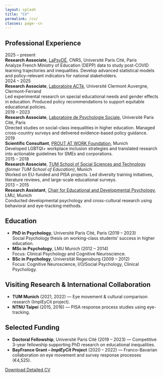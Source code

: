 ```yaml
---
layout: splash
title: "CV"
permalink: /cv/
classes: page--cv
---
```


<link rel="stylesheet" href="/assets/css/custom.css?v=20250808">


<section class="cv-section">
  <h2>Professional Experience</h2>

  <div class="cv-entry">
    <div class="cv-years">2025 – present</div>
    <div class="cv-details">
      <strong>Research Associate</strong>, <a href="https://www.lapsyde.com/home" target="_blank">LaPsyDÉ</a>, CNRS, Université Paris Cité, Paris<br>  
      Analyze French Ministry of Education (DEPP) data to study post-COVID learning trajectories and inequalities. Develop advanced statistical models and policy-relevant indicators for national stakeholders.
    </div>
  </div>

  <div class="cv-entry">
    <div class="cv-years">2024 – 2025</div>
    <div class="cv-details">
      <strong>Research Associate</strong>, <a href="https://acte.uca.fr/acte/presentation-du-laboratoire/le-laboratoire-acte" target="_blank">Laboratoire ACTé</a>, Université Clermont Auvergne, Clermont-Ferrand<br>  
      Led experimental research on special educational needs and gender effects in education. Produced policy recommendations to support equitable educational policies.
    </div>
  </div>

  <div class="cv-entry">
    <div class="cv-years">2019 – 2023</div>
    <div class="cv-details">
      <strong>Research Associate</strong>, <a href="https://lps.u-paris.fr/" target="_blank">Laboratoire de Psychologie Sociale</a>, Université Paris Cité, Paris<br>  
      Directed studies on social-class inequalities in higher education. Managed cross-country surveys and delivered evidence-based policy guidance.
    </div>
  </div>

  <div class="cv-entry">
    <div class="cv-years">2019</div>
    <div class="cv-details">
      <strong>Scientific Consultant</strong>, <a href="https://www.proutatwork.de/en/" target="_blank">PROUT AT WORK Foundation</a>, Munich<br>  
      Developed LGBTQI+ workplace inclusion strategies and translated research into actionable guidelines for SMEs and corporations.
    </div>
  </div>

  <div class="cv-entry">
    <div class="cv-years">2015 – 2018</div>
    <div class="cv-details">
      <strong>Research Associate</strong>, <a href="https://www.edu.sot.tum.de/en/edu/home/" target="_blank">TUM School of Social Sciences and Technology</a> <em>(former TUM School of Education)</em>, Munich<br>  
      Worked on EU-funded and PISA projects. Led diversity training initiatives, literature reviews, and large-scale educational surveys.
    </div>
  </div>

  <div class="cv-entry">
    <div class="cv-years">2013 – 2015</div>
    <div class="cv-details">
      <strong>Research Assistant</strong>, <a href="https://www.psy.lmu.de/epp/index.html" target="_blank">Chair for Educational and Developmental Psychology</a>, LMU, Munich<br>  
      Conducted developmental psychology and cross-cultural research using behavioral and eye-tracking methods.
    </div>
  </div>

  <h2>Education</h2>
  <ul>
    <li><strong>PhD in Psychology</strong>, Université Paris Cité, Paris (2019 – 2023)<br>Social Psychology thesis on working-class students’ success in higher education.</li>
    <li><strong>MSc in Psychology</strong>, LMU Munich (2012 – 2014)<br>Focus: Clinical Psychology and Cognitive Neuroscience.</li>
    <li><strong>BSc in Psychology</strong>, Universität Regensburg (2009 – 2012)<br>Focus: Cognitive Neuroscience, I/O/Social Psychology, Clinical Psychology.</li>
  </ul>

  <h2>Visiting Research & International Collaboration</h2>
  <ul>
    <li><strong>TUM Munich</strong> (2021, 2022) — Eye movement & cultural comparison research (ImplEyCit project).</li>
    <li><strong>NTNU Taipei</strong> (2015, 2016) — PISA response process studies using eye-tracking.</li>
  </ul>

  <h2>Selected Funding</h2>
  <ul>
    <li><strong>Doctoral Fellowship</strong>, Université Paris Cité (2019 – 2023) — Competitive 3-year fellowship supporting PhD research on educational inequalities.</li>
    <li><strong>BayFrance Grant – <em>ImplEyCit</em> Project</strong> (2020 – 2022) — Franco-Bavarian collaboration on eye movement and survey response processes (€4,525).</li>
  </ul>

  <a href="/assets/CV_Fabian_Mueller.pdf" class="dl-btn" download>Download Detailed CV</a>
</section>
